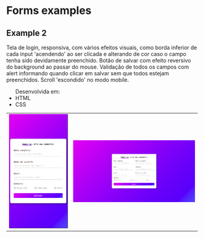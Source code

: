 # Forms examples

## Example 2
                                                            
 <table>
  <tr>
    <td>
      <img src="exe_2/img/mobile_result.png"  title="mobile">
    </td>
    </td>
        <p align="left"> 
              Tela de login, responsiva, com vários efeitos visuais, como borda inferior de cada input 'acendendo' ao ser clicada e alterando de cor caso o campo                 tenha sido devidamente preenchido. Botão de salvar com efeito reversivo do background ao passar do mouse. Validação de todos os campos com alert                     informando quando clicar em salvar sem que todos estejam preenchidos. Scroll 'escondido' no modo mobile.  
              <ul>
                  Desenvolvida em:
                  <li>HTML 
                  <li>CSS 
              </ul>
        </p>
    </td>
    <td>
         <img src="exe_2/img/normal_result1.png"  title="tela normal">
    </td>
  </tr>
</table>                                                        


